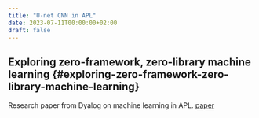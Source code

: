 ```yaml
---
title: "U-net CNN in APL"
date: 2023-07-11T00:00:00+02:00
draft: false
---
```


## Exploring zero-framework, zero-library machine learning {#exploring-zero-framework-zero-library-machine-learning}

Research paper from Dyalog on machine learning in APL.
[paper](<https://www.dyalog.com/uploads/conference/dyalog22/presentations/D08_ICFP_Submission.pdf>)
